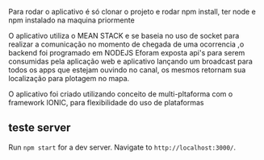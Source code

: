 Para rodar o aplicativo é só clonar o projeto e rodar npm install, ter node e npm instalado na maquina priormente


O aplicativo utiliza o MEAN STACK e se baseia no uso de socket para realizar a comunicação no momento de chegada de uma ocorrencia
,o backend foi programado em NODEJS Eforam exposta api's para serem consumidas pela aplicação web e aplicativo
lançando um broadcast para todos os apps que estejam ouvindo no canal, os mesmos retornam sua localização para plotagem no mapa.

O aplicativo foi criado utilizando conceito de multi-pltaforma com o framework IONIC, para flexibilidade do uso de plataformas 


## teste server

Run `npm start` for a dev server. Navigate to `http://localhost:3000/`.


